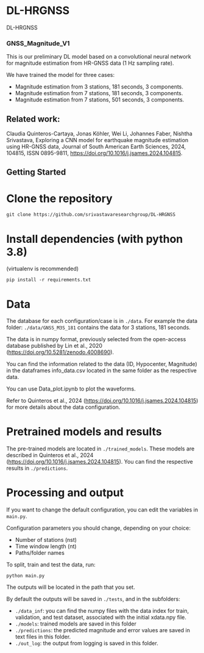 # DL-HRGNSS
DL-HRGNSS

### GNSS_Magnitude_V1

This is our preliminary DL model based on a convolutional neural network 
for magnitude estimation from HR-GNSS data (1 Hz sampling rate).

We have trained the model for three cases:

- Magnitude estimation from 3 stations, 181 seconds, 3 components.
- Magnitude estimation from 7 stations, 181 seconds, 3 components.
- Magnitude estimation from 7 stations, 501 seconds, 3 components.


## Related work:

Claudia Quinteros-Cartaya, Jonas Köhler, Wei Li, Johannes Faber,
Nishtha Srivastava, Exploring a CNN model for earthquake magnitude
estimation using HR-GNSS data, Journal of South American
Earth Sciences, 2024, 104815, ISSN 0895-9811,
https://doi.org/10.1016/j.jsames.2024.104815.


## Getting Started

# Clone the repository

```
git clone https://github.com/srivastavaresearchgroup/DL-HRGNSS
```

# Install dependencies (with python 3.8)

(virtualenv is recommended)

```
pip install -r requirements.txt
```

# Data

The database for each configuration/case is in `./data`.
For example the data folder: `./data/GNSS_M3S_181` contains the data for 
3 stations, 181 seconds.

The data is in numpy format, previously selected from the open-access 
database published by Lin et al., 2020 
(https://doi.org/10.5281/zenodo.4008690).

You can find the information related to the data (ID, Hypocenter, 
Magnitude) in the dataframes info_data.csv located in the same folder as 
the respective data.

You can use Data_plot.ipynb to plot the waveforms.

Refer to Quinteros et al., 2024 (https://doi.org/10.1016/j.jsames.2024.104815) for 
more details about the data configuration.

# Pretrained models and results

The pre-trained  models are located in `./trained_models`.
These models are described in Quinteros et al., 2024 
(https://doi.org/10.1016/j.jsames.2024.104815).
You can find the respective results in `./predictions`.

# Processing and output

If you want to change the default configuration, you can edit the 
variables in `main.py`.

Configuration parameters you should change, depending on your choice:
- Number of stations (nst)
- Time window length (nt)
- Paths/folder names

To split, train and test the data, run:

```
python main.py
```

The outputs will be located in the path that you set.

By default the outputs will be saved in `./tests`, and in the subfolders:

- `./data_inf`: you can find the numpy files with the data index for 
train, validation, and test dataset, associated with the initial 
xdata.npy file.
- `./models`: trained models are saved in this folder
- `./predictions`: the predicted magnitude and error values are saved in 
text files in this folder.
- `./out_log`: the output from logging is saved in this folder.

